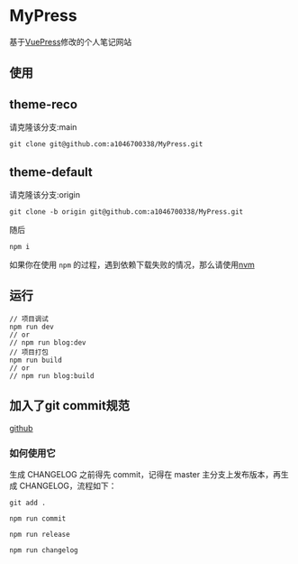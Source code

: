 # MyPress
基于[VuePress](https://www.vuepress.cn/)修改的个人笔记网站

## 使用
## theme-reco
请克隆该分支:main
```shell
git clone git@github.com:a1046700338/MyPress.git
```
## theme-default
请克隆该分支:origin
```shell
git clone -b origin git@github.com:a1046700338/MyPress.git
```

随后
```shell
npm i
```
如果你在使用 `npm` 的过程，遇到依赖下载失败的情况，那么请使用[nvm](https://github.com/coreybutler/nvm-windows)

## 运行
```shell
// 项目调试
npm run dev
// or
// npm run blog:dev
// 项目打包
npm run build
// or
// npm run blog:build
```

## 加入了git commit规范
[github](https://github.com/ITxiaohao/conventional-changelog-custom-config)

### 如何使用它
生成 CHANGELOG 之前得先 commit，记得在 master 主分支上发布版本，再生成 CHANGELOG，流程如下：
```
git add .

npm run commit

npm run release

npm run changelog
```
